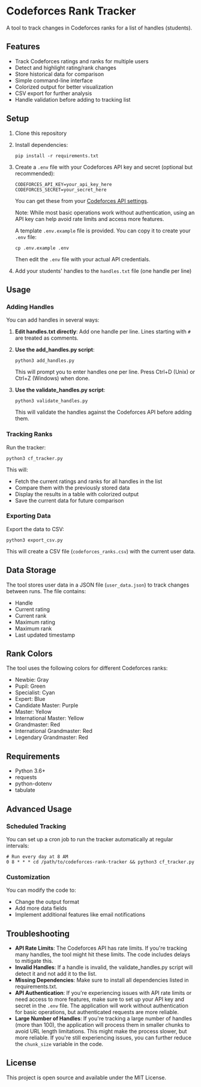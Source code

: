 # Codeforces Rank Tracker

A tool to track changes in Codeforces ranks for a list of handles (students).

## Features

- Track Codeforces ratings and ranks for multiple users
- Detect and highlight rating/rank changes
- Store historical data for comparison
- Simple command-line interface
- Colorized output for better visualization
- CSV export for further analysis
- Handle validation before adding to tracking list

## Setup

1. Clone this repository
2. Install dependencies:
   ```
   pip install -r requirements.txt
   ```
3. Create a `.env` file with your Codeforces API key and secret (optional but recommended):

   ```
   CODEFORCES_API_KEY=your_api_key_here
   CODEFORCES_SECRET=your_secret_here
   ```

   You can get these from your [Codeforces API settings](https://codeforces.com/settings/api).

   Note: While most basic operations work without authentication, using an API key can help avoid rate limits and access more features.

   A template `.env.example` file is provided. You can copy it to create your `.env` file:

   ```
   cp .env.example .env
   ```

   Then edit the `.env` file with your actual API credentials.

4. Add your students' handles to the `handles.txt` file (one handle per line)

## Usage

### Adding Handles

You can add handles in several ways:

1. **Edit handles.txt directly**:
   Add one handle per line. Lines starting with `#` are treated as comments.

2. **Use the add_handles.py script**:

   ```
   python3 add_handles.py
   ```

   This will prompt you to enter handles one per line. Press Ctrl+D (Unix) or Ctrl+Z (Windows) when done.

3. **Use the validate_handles.py script**:
   ```
   python3 validate_handles.py
   ```
   This will validate the handles against the Codeforces API before adding them.

### Tracking Ranks

Run the tracker:

```
python3 cf_tracker.py
```

This will:

- Fetch the current ratings and ranks for all handles in the list
- Compare them with the previously stored data
- Display the results in a table with colorized output
- Save the current data for future comparison

### Exporting Data

Export the data to CSV:

```
python3 export_csv.py
```

This will create a CSV file (`codeforces_ranks.csv`) with the current user data.

## Data Storage

The tool stores user data in a JSON file (`user_data.json`) to track changes between runs. The file contains:

- Handle
- Current rating
- Current rank
- Maximum rating
- Maximum rank
- Last updated timestamp

## Rank Colors

The tool uses the following colors for different Codeforces ranks:

- Newbie: Gray
- Pupil: Green
- Specialist: Cyan
- Expert: Blue
- Candidate Master: Purple
- Master: Yellow
- International Master: Yellow
- Grandmaster: Red
- International Grandmaster: Red
- Legendary Grandmaster: Red

## Requirements

- Python 3.6+
- requests
- python-dotenv
- tabulate

## Advanced Usage

### Scheduled Tracking

You can set up a cron job to run the tracker automatically at regular intervals:

```
# Run every day at 8 AM
0 8 * * * cd /path/to/codeforces-rank-tracker && python3 cf_tracker.py
```

### Customization

You can modify the code to:

- Change the output format
- Add more data fields
- Implement additional features like email notifications

## Troubleshooting

- **API Rate Limits**: The Codeforces API has rate limits. If you're tracking many handles, the tool might hit these limits. The code includes delays to mitigate this.
- **Invalid Handles**: If a handle is invalid, the validate_handles.py script will detect it and not add it to the list.
- **Missing Dependencies**: Make sure to install all dependencies listed in requirements.txt.
- **API Authentication**: If you're experiencing issues with API rate limits or need access to more features, make sure to set up your API key and secret in the `.env` file. The application will work without authentication for basic operations, but authenticated requests are more reliable.
- **Large Number of Handles**: If you're tracking a large number of handles (more than 100), the application will process them in smaller chunks to avoid URL length limitations. This might make the process slower, but more reliable. If you're still experiencing issues, you can further reduce the `chunk_size` variable in the code.

## License

This project is open source and available under the MIT License.
